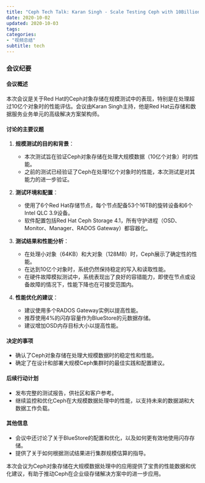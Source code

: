 ```yaml
---
title: "Ceph Tech Talk: Karan Singh - Scale Testing Ceph with 10Billion+ Objects 2020-10-01"
date: 2020-10-02
updated: 2020-10-03
tags:
categories:
- "视频总结"
subtitle: tech
---
```



### 会议纪要

#### 会议概述
本次会议是关于Red Hat的Ceph对象存储在规模测试中的表现，特别是在处理超过10亿个对象时的性能评估。会议由Karan Singh主持，他是Red Hat云存储和数据服务业务单元的高级解决方案架构师。

#### 讨论的主要议题
1. **规模测试的目的和背景**：
   - 本次测试旨在验证Ceph对象存储在处理大规模数据（10亿个对象）时的性能。
   - 之前的测试已经验证了Ceph在处理1亿个对象时的性能，本次测试是对其能力的进一步验证。

2. **测试环境和配置**：
   - 使用了6个Red Hat存储节点，每个节点配备53个16TB的旋转设备和6个Intel QLC 3.9设备。
   - 软件配置包括Red Hat Ceph Storage 4.1，所有守护进程（OSD、Monitor、Manager、RADOS Gateway）都容器化。

3. **测试结果和性能分析**：
   - 在处理小对象（64KB）和大对象（128MB）时，Ceph展示了确定性的性能。
   - 在达到10亿个对象时，系统仍然保持稳定的写入和读取性能。
   - 在硬件故障模拟测试中，系统表现出了良好的容错能力，即使在节点或设备故障的情况下，性能下降也在可接受范围内。

4. **性能优化的建议**：
   - 建议使用多个RADOS Gateway实例以提高性能。
   - 推荐使用4%的闪存容量作为BlueStore的元数据存储。
   - 建议增加OSD内存目标大小以提高性能。

#### 决定的事项
- 确认了Ceph对象存储在处理大规模数据时的稳定性和性能。
- 确定了在设计和部署大规模Ceph集群时的最佳实践和配置建议。

#### 后续行动计划
- 发布完整的测试报告，供社区和客户参考。
- 继续监控和优化Ceph在大规模数据处理中的性能，以支持未来的数据湖和大数据工作负载。

#### 其他信息
- 会议中还讨论了关于BlueStore的配置和优化，以及如何更有效地使用闪存存储。
- 提供了关于如何根据测试结果进行集群规模估算的指导。

本次会议为Ceph对象存储在大规模数据处理中的应用提供了宝贵的性能数据和优化建议，有助于推动Ceph在企业级存储解决方案中的进一步应用。